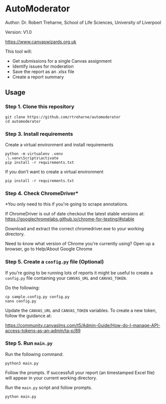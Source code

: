 # AutoModerator

Author: Dr. Robert Treharne, School of Life Sciences, University of Liverpool

Version: V1.0

https://www.canvaswizards.org.uk

This tool will:

+ Get submissions for a single Canvas assignment
+ Identify issues for moderation
+ Save the report as an .xlsx file
+ Create a report summary


## Usage

### Step 1. Clone this repository

```{bash}
git clone https://github.com/rtreharne/automoderator
cd automoderator
```

### Step 3. Install requirements

Create a virtual environment and install requirements
```{bash}
python -m virtualenv .venv 
.\.venv\Scripts\activate
pip install -r requirements.txt
```

If you don't want to create a virtual environment
```{bash}
pip install -r requirements.txt
```

### Step 4. Check ChromeDriver*

*You only need to this if you're going to scrape annotations.

If ChromeDriver is out of date checkout the latest stable versions at: https://googlechromelabs.github.io/chrome-for-testing/#stable

Download and extract the correct chromedriver.exe to your working directory.

Need to know what version of Chrome you're currently using? Open up a browser, go to Help/About Google Chrome


### Step 5. Create a `config.py` file (Optional)

If you're going to be running lots of reports it might be useful to create a `config.py` file containing your `CANVAS_URL` and `CANVAS_TOKEN`.

Do the following:

```{bash}
cp sample.config.py config.py
nano config.py
```

Update the `CANVAS_URL` and `CANVAS_TOKEN` variables. To create a new token, follow the guidance at:

https://community.canvaslms.com/t5/Admin-Guide/How-do-I-manage-API-access-tokens-as-an-admin/ta-p/89

### Step 5. Run `main.py`

Run the following command:

```{bash}
python3 main.py
```

Follow the prompts. If successfull your report (an timestamped Excel file) will appear in your current working directory.

Run the `main.py` script and follow prompts.

```{bash}
python main.py
```















